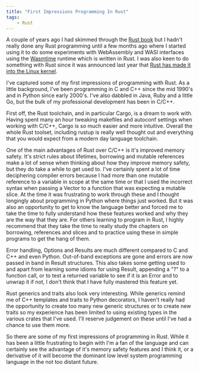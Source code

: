 ```yaml
---
title: "First Impressions Programming In Rust"
tags:
    - Rust
---
```


A couple of years ago I had skimmed through the [Rust
book](https://doc.rust-lang.org/book/) but I hadn't really done any Rust
programming until a few months ago where I started using it to do some
experiments with WebAssembly and WASI interfaces using
the [Wasmtime](https://wasmtime.dev/) runtime which is written in Rust. I was
also keen to do something with Rust since it was announced last year that [Rust
has made it into the Linux
kernel](https://thenewstack.io/rust-in-the-linux-kernel/).

I've captured some of my first impressions of programming with Rust. As a little
background, I've been programming in C and C++ since the mid 1990's and in
Python since early 2000's. I've also dabbled in Java, Ruby and a little Go, but
the bulk of my professional development has been in C/C++.

First off, the Rust toolchain, and in particular Cargo, is a dream to work with.
Having spent many an hour tweaking makefiles and autoconf settings when working
with C/C++, Cargo is so much easier and more intuitive. Overall the whole Rust
toolset, including rustup is really well thought out and everything that you
would expect from a modern day language toolchain.

One of the main advantages of Rust over C/C++ is it's improved memory safety.
It's strict rules about lifetimes, borrowing and mutable references make a lot
of sense when thinking about how they improve memory safety, but they do take a
while to get used to. I've certainly spent a lot of time deciphering compiler
errors because I had more than one mutable reference to a variable in scope at
the same time or that I used the incorrect syntax when passing a Vector to a
function that was expecting a mutable slice. At the time it was frustrating to
work through these and I thought longingly about programming in Python where
things just worked. But it was also an opportunity to get to know the language
better and forced me to take the time to fully understand how these features
worked and why they are the way that they are. For others learning to program in
Rust, I highly recommend that they take the time to really study the chapters on
borrowing, references and slices and to practice using these in simple programs
to get the hang of them.

Error handling, Options and Results are much different compared to C and C++ and
even Python. Out-of-band exceptions are gone and errors are now passed in band
in Result structures. This also takes some getting used to and apart from
learning some idioms for using Result, appending a "?" to a function call, or to
test a returned variable to see if it is an Error and to unwrap it if not, I
don't think that I have fully mastered this feature yet.

Rust generics and traits also look very interesting. While generics remind me of
C++ templates and traits to Python decorators, I haven't really had the
opportunity to create too many new generic structures or to create new traits so
my experience has been limited to using existing types in the various crates
that I've used. I'll reserve judgement on these until I've had a chance to use
them more.

So there are some of my first impressions of programming in Rust. While it has
been a little frustrating to begin with I'm a fan of the language and can
certainly see the advantage of it's memory safety features and I think it, or a
derivative of it will become the dominant low level system programming language
in the not too distant future.
